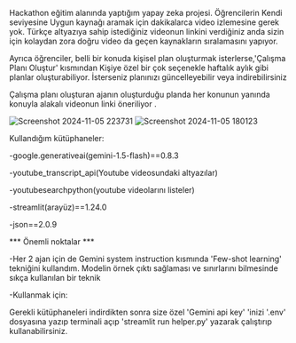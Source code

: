 Hackathon eğitim alanında yaptığım yapay zeka projesi. Öğrencilerin  Kendi seviyesine Uygun kaynağı aramak için dakikalarca video izlemesine gerek yok. Türkçe altyazıya sahip istediğiniz videonun linkini verdiğiniz anda sizin için kolaydan zora doğru video da geçen kaynakların sıralamasını yapıyor.  

Ayrıca öğrenciler, belli bir konuda kişisel plan oluşturmak isterlerse,'Çalışma Planı Oluştur' kısmından Kişiye özel bir çok seçenekle haftalık aylık gibi planlar oluşturabiliyor. İsterseniz planınızı güncelleyebilir veya indirebilirsiniz

Çalışma planı oluşturan ajanın oluşturduğu planda her konunun yanında konuyla alakalı  videonun linki öneriliyor . 


![Screenshot 2024-11-05 223731](https://github.com/user-attachments/assets/016fe2bc-93c0-4985-86e2-74ec846cf7dc)
![Screenshot 2024-11-05 180123](https://github.com/user-attachments/assets/6ccc53e1-2ca5-4bb1-87fe-5338ad5ec3a1)


Kullandığım kütüphaneler:

-google.generativeai(gemini-1.5-flash)==0.8.3

-youtube_transcript_api(Youtube videosundaki altyazılar)

-youtubesearchpython(youtube videolarını listeler)

-streamlit(arayüz)==1.24.0

-json==2.0.9

*** Önemli noktalar ***

-Her 2 ajan için de Gemini system instruction kısmında 'Few-shot learning' tekniğini kullandım. Modelin örnek çıktı sağlaması ve sınırlarını bilmesinde sıkça kullanılan bir teknik
 
-Kullanmak için:

Gerekli kütüphaneleri indirdikten sonra size özel 'Gemini api key' 'inizi  '.env' dosyasına yazıp  terminali açıp  'streamlit run helper.py' yazarak çalıştırıp kullanabilirsiniz.
